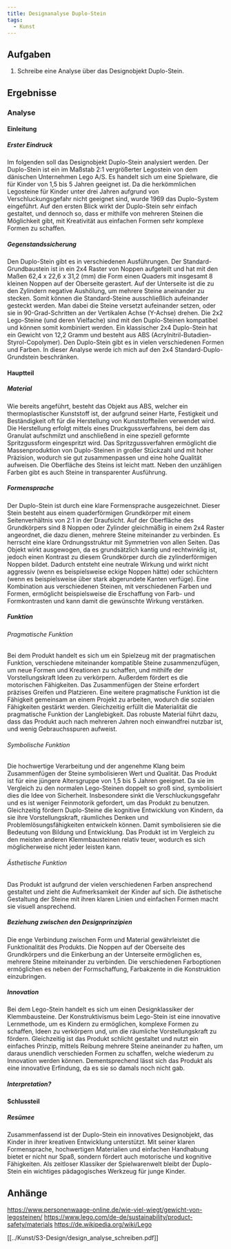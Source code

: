 ```yaml
---
title: Designanalyse Duplo-Stein
tags:
  - Kunst
---
```


## Aufgaben

1. Schreibe eine Analyse über das Designobjekt Duplo-Stein.

## Ergebnisse

### Analyse

#### Einleitung

##### Erster Eindruck

Im folgenden soll das Designobjekt Duplo-Stein analysiert werden. Der Duplo-Stein ist ein im Maßstab 2:1 vergrößerter Legostein von dem dänischen Unternehmen Lego A/S. Es handelt sich um eine Spielware, die für Kinder von 1,5 bis 5 Jahren geeignet ist. Da die herkömmlichen Legosteine für Kinder unter drei Jahren aufgrund von Verschluckungsgefahr nicht geeignet sind, wurde 1969 das Duplo-System eingeführt.
Auf den ersten Blick wirkt der Duplo-Stein sehr einfach gestaltet, und dennoch so, dass er mithilfe von mehreren Steinen die Möglichkeit gibt, mit Kreativität aus einfachen Formen sehr komplexe Formen zu schaffen.

##### Gegenstandssicherung

Den Duplo-Stein gibt es in verschiedenen Ausführungen. Der Standard-Grundbaustein ist in ein 2x4 Raster von Noppen aufgeteilt und hat mit den Maßen  62,4 x 22,6 x 31,2 (mm) die Form einen Quaders mit insgesamt 8 kleinen Noppen auf der Oberseite gerastert. Auf der Unterseite ist die zu den Zylindern negative Aushölung, um mehrere Steine aneinander zu stecken. Somit können die Standard-Steine ausschließlich aufeinander gesteckt werden. Man dabei die Steine versetzt aufeinander setzen, oder sie in 90-Grad-Schritten an der Vertikalen Achse (Y-Achse) drehen. Die 2x2 Lego-Steine (und deren Vielfache) sind mit den Duplo-Steinen kompatibel und können somit kombiniert werden. Ein klassischer 2x4 Duplo-Stein hat ein Gewicht von 12,2 Gramm und besteht aus ABS (Acrylnitril-Butadien-Styrol-Copolymer). Den Duplo-Stein gibt es in vielen verschiedenen Formen und Farben. In dieser Analyse werde ich mich auf den 2x4 Standard-Duplo-Grundstein beschränken.

#### Hauptteil

##### Material

Wie bereits angeführt, besteht das Objekt aus ABS, welcher ein thermoplastischer Kunststoff ist, der aufgrund seiner Harte, Festigkeit und Beständigkeit oft für die Herstellung von Kunststoffteilen verwendet wird. Die Herstellung erfolgt mittels eines Druckgussverfahrens, bei dem das Granulat aufschmilzt und anschließend in eine speziell geformte Spritzgussform eingespritzt wird. Das Spritzgussverfahren ermöglicht die Massenproduktion von Duplo-Steinen in großer Stückzahl und mit hoher Präzision, wodurch sie gut zusammenpassen und eine hohe Qualität aufweisen. Die Oberfläche des Steins ist leicht matt. Neben den unzähligen Farben gibt es auch Steine in transparenter Ausführung.

##### Formensprache

Der Duplo-Stein ist durch eine klare Formensprache ausgezeichnet. Dieser Stein besteht aus einem quaderförmigen Grundkörper mit einem Seitenverhältnis von 2:1 in der Draufsicht. Auf der Oberfläche des Grundkörpers sind 8 Noppen oder Zylinder gleichmäßig in einem 2x4 Raster angeordnet, die dazu dienen, mehrere Steine miteinander zu verbinden. Es herrscht eine klare Ordnungsstruktur mit Symmetrien von allen Seiten. Das Objekt wirkt ausgewogen, da es grundsätzlich kantig und rechtwinklig ist, jedoch einen Kontrast zu diesem Grundkörper durch die zylinderförmigen Noppen bildet. Dadurch entsteht eine neutrale Wirkung und wirkt nicht aggressiv (wenn es beispielsweise eckige Noppen hätte) oder schüchtern (wenn es beispielsweise über stark abgerundete Kanten verfüge). Eine Kombination aus verschiedenen Steinen, mit verschiedenen Farben und Formen, ermöglicht beispielsweise die Erschaffung von Farb- und Formkontrasten und kann damit die gewünschte Wirkung verstärken.

##### Funktion

###### Pragmatische Funktion

Bei dem Produkt handelt es sich um ein Spielzeug mit der pragmatischen Funktion, verschiedene miteinander kompatible Steine zusammenzufügen, um neue Formen und Kreationen zu schaffen, und mithilfe der Vorstellungskraft Ideen zu verkörpern. Außerdem fördert es die motorischen Fähigkeiten. Das Zusammenfügen der Steine erfordert präzises Greifen und Platzieren. Eine weitere pragmatische Funktion ist die Fähigkeit gemeinsam an einem Projekt zu arbeiten, wodurch die sozialen Fähigkeiten gestärkt werden. Gleichzeitig erfüllt die Materialität die pragmatische Funktion der Langlebigkeit. Das robuste Material führt dazu, dass das Produkt auch nach mehreren Jahren noch einwandfrei nutzbar ist, und wenig Gebrauchsspuren aufweist.

###### Symbolische Funktion

Die hochwertige Verarbeitung und der angenehme Klang beim Zusammenfügen der Steine symbolisieren Wert und Qualität. Das Produkt ist für eine jüngere Altersgruppe von 1,5 bis 5 Jahren geeignet. Da sie im Vergleich zu den normalen Lego-Steinen doppelt so groß sind, symbolisiert dies die Idee von Sicherheit. Insbesondere sinkt die Verschluckungsgefahr und es ist weniger Feinmotorik gefordert, um das Produkt zu benutzen. Gleichzeitig fördern Duplo-Steine die kognitive Entwicklung von Kindern, da sie ihre Vorstellungskraft, räumliches Denken und Problemlösungsfähigkeiten entwickeln können. Damit symbolisieren sie die Bedeutung von Bildung und Entwicklung. Das Produkt ist im Vergleich zu den meisten anderen Klemmbausteinen relativ teuer, wodurch es sich möglicherweise nicht jeder leisten kann.

###### Ästhetische Funktion

Das Produkt ist aufgrund der vielen verschiedenen Farben ansprechend gestaltet und zieht die Aufmerksamkeit der Kinder auf sich. Die ästhetische Gestaltung der Steine mit ihren klaren Linien und einfachen Formen macht sie visuell ansprechend.

##### Beziehung zwischen den Designprinzipien

Die enge Verbindung zwischen Form und Material gewährleistet die Funktionalität des Produkts. Die Noppen auf der Oberseite des Grundkörpers und die Einkerbung an der Unterseite ermöglichen es, mehrere Steine miteinander zu verbinden. Die verschiedenen Farboptionen ermöglichen es neben der Formschaffung, Farbakzente in die Konstruktion einzubringen.

##### Innovation

Bei dem Lego-Stein handelt es sich um einen Designklassiker der Klemmbausteine. Der Konstruktivismus beim Lego-Stein ist eine innovative Lernmethode, um es Kindern zu ermöglichen, komplexe Formen zu schaffen, Ideen zu verkörpern und, um die räumliche Vorstellungskraft zu fördern. Gleichzeitig ist das Produkt schlicht gestaltet und nutzt ein einfaches Prinzip, mittels Reibung mehrere Steine aneinander zu haften, um daraus unendlich verschieden Formen zu schaffen, welche wiederum zu Innovation werden können. Dementsprechend lässt sich das Produkt als eine innovative Erfindung, da es sie so damals noch nicht gab.

##### Interpretation?

#### Schlussteil

##### Resümee

Zusammenfassend ist der Duplo-Stein ein innovatives Designobjekt, das Kinder in ihrer kreativen Entwicklung unterstützt. Mit seiner klaren Formensprache, hochwertigen Materialien und einfachen Handhabung bietet er nicht nur Spaß, sondern fördert auch motorische und kognitive Fähigkeiten. Als zeitloser Klassiker der Spielwarenwelt bleibt der Duplo-Stein ein wichtiges pädagogisches Werkzeug für junge Kinder.

## Anhänge

https://www.personenwaage-online.de/wie-viel-wiegt/gewicht-von-legosteinen/
https://www.lego.com/de-de/sustainability/product-safety/materials
https://de.wikipedia.org/wiki/Lego

[[../Kunst/S3-Design/design_analyse_schreiben.pdf]]